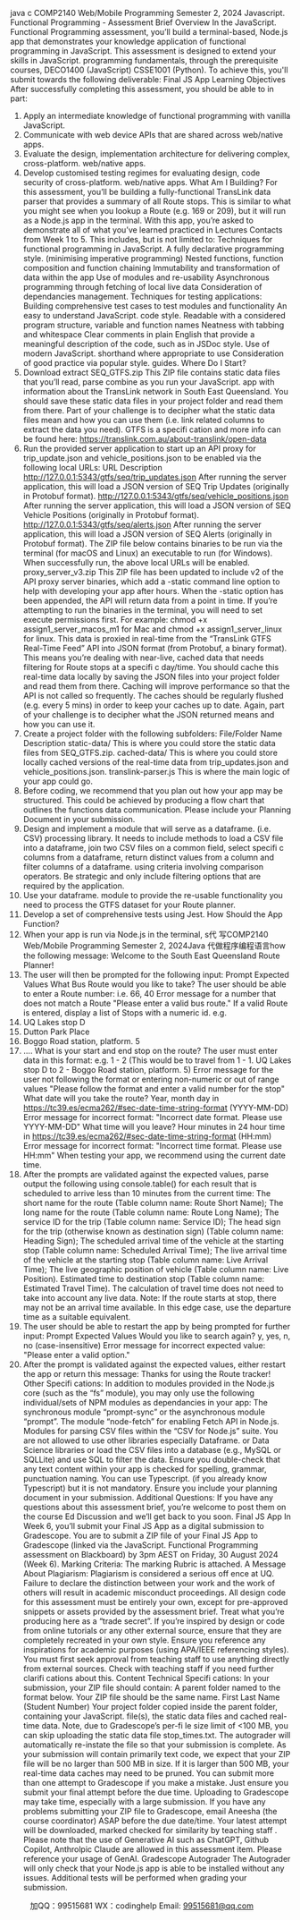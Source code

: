 java c
COMP2140 Web/Mobile Programming Semester 2, 2024 
Javascript. Functional Programming - Assessment Brief 
Overview
In the JavaScript. Functional Programming assessment, you’ll build a terminal-based, Node.js app that demonstrates your knowledge  application of functional programming in JavaScript. This assessment is designed to extend your skills in JavaScript.  programming fundamentals, through the prerequisite courses, DECO1400 (JavaScript)  CSSE1001 (Python).
To achieve this, you'll submit towards the following deliverable:
Final JS App
Learning Objectives 
After successfully completing this assessment, you should be able to in part:
1. Apply an intermediate knowledge of functional programming with vanilla JavaScript.
4. Communicate with web  device APIs that are shared across web/native apps.
6. Evaluate the design, implementation  architecture for delivering complex, cross-platform. web/native apps.
7. Develop customised testing regimes for evaluating design, code  security of cross-platform. web/native apps.
What Am I Building? 
For this assessment, you’ll be building a fully-functional TransLink data parser that provides a summary of all Route stops. This is similar to what you might see when you lookup a Route (e.g. 169 or 209), but it will run as a Node.js app in the terminal.
With this app, you’re asked to demonstrate all of what you’ve learned  practiced in Lectures  Contacts from Week 1 to 5. This includes, but is not limited to:
Techniques for functional programming in JavaScript.
A fully declarative programming style. (minimising imperative programming)
Nested functions, function composition and function chaining
Immutability and transformation of data within the app
Use of modules and re-usability
Asynchronous programming through fetching of local  live data
Consideration of dependancies management.
Techniques for testing applications:
Building comprehensive test cases to test modules and functionality
An easy to understand JavaScript. code style.
Readable with a considered program structure, variable and function names
Neatness with tabbing and whitespace
Clear comments in plain English that provide a meaningful description of the code, such as in JSDoc style.
Use of modern JavaScript. shorthand where appropriate to use
Consideration of good practice via popular style. guides.
Where Do I Start? 
1. Download  extract SEQ_GTFS.zip
This ZIP file contains static data files that you’ll read, parse  combine as you run your JavaScript. app with information about the TransLink network in South East Queensland.
You should save these static data files in your project folder and read them from there.
Part of your challenge is to decipher what the static data files mean and how you can use them (i.e. link related columns to extract the data you need). GTFS is a specifi cation and more info can be found here: https://translink.com.au/about-translink/open-data
2. Run the provided server application to start up an API proxy for trip_update.json and vehicle_positions.json to be enabled via the following local URLs:
URL                                                                                                                                                                       Description
http://127.0.0.1:5343/gtfs/seq/trip_updates.json                                       After running the server application, this will load a JSON version of SEQ Trip Updates (originally in Protobuf format).
http://127.0.0.1:5343/gtfs/seq/vehicle_positions.json                           After running the server application, this will load a JSON version of SEQ Vehicle Positions (originally in Protobuf format).
http://127.0.0.1:5343/gtfs/seq/alerts.json                                                           After running the server application, this will load a JSON version of SEQ Alerts (originally in Protobuf format).
The ZIP file below contains binaries to be run via the terminal (for macOS and Linux)  an executable to run (for Windows). When successfully run, the above local URLs will be enabled.
proxy_server_v3.zip
This ZIP file has been updated to include v2 of the API proxy server binaries, which add a -static command line option to help with developing your app after hours. When the -static option has been appended, the API will return data from a point in time.
If you’re attempting to run the binaries in the terminal, you will need to set execute permissions first. For example:
chmod +x assign1_server_macos_m1 for Mac and
chmod +x    assign1_server_linux for linux.
This data is proxied in real-time from the “TransLink GTFS Real-Time Feed” API into JSON format (from Protobuf, a binary format). This means you’re dealing with near-live, cached data that needs filtering for Route stops at a specifi c day/time.
You should cache this real-time data locally by saving the JSON files into your project folder and read them from there. Caching will improve performance so that the API is not called so frequently. The caches should be regularly flushed (e.g. every 5 mins) in order to keep your caches up to date.
Again, part of your challenge is to decipher what the JSON returned means and how you can use it.
3. Create a project folder with the following subfolders:
File/Folder Name Description 
static-data/                                                   This is where you could store the static data files from SEQ_GTFS.zip.
cached-data/                                               This is where you could store locally cached versions of the real-time data from trip_updates.json and vehicle_positions.json.
translink-parser.js                                   This is where the main logic of your app could go.
4. Before coding, we recommend that you plan out how your app may be structured. This could be achieved by producing a flow chart that outlines the functions  data communication. Please include your Planning Document in your submission.
5. Design and implement a module that will serve as a dataframe. (i.e. CSV) processing library. It needs to include methods to load a CSV file into a dataframe, join two CSV files on a common field, select specifi c columns from a dataframe, return distinct values from a column and filter columns of a dataframe. using criteria involving comparison operators. Be strategic and only include filtering options that are required by the application.
6. Use your dataframe. module to provide the re-usable functionality you need to process the GTFS dataset for your Route planner.
7. Develop a set of comprehensive tests using Jest.
How Should the App Function? 
1. When your app is run via Node.js in the terminal, s代 写COMP2140 Web/Mobile Programming Semester 2, 2024Java
代做程序编程语言how the following message:
Welcome to the South East Queensland Route Planner!
2. The user will then be prompted for the following input:
Prompt Expected Values 
What Bus Route would you like to take?
The user should be able to enter a Route number:
i.e. 66, 40
Error message for a number that does not match a Route
"Please enter a valid bus route."
If a valid Route is entered, display a list of Stops with a numeric id.
e.g.
1. UQ Lakes stop D
2. Dutton Park Place
3. Boggo Road station, platform. 5
4. ....
What is your start and end stop on the route?
The user must enter data in this format:
e.g. 1 - 2
(This would be to travel from 1 - 1. UQ Lakes stop D to 2 - Boggo Road station, platform. 5)
Error message for the user not following the format or entering non-numeric or out of range values
"Please follow the format and enter a valid number for the stop"
What date will you take the route?
Year, month  day in https://tc39.es/ecma262/#sec-date-time-string-format (YYYY-MM-DD)
Error message for incorrect format:
"Incorrect date format. Please use YYYY-MM-DD"
What time will you leave?
Hour  minutes in 24 hour time in https://tc39.es/ecma262/#sec-date-time-string-format (HH:mm)
Error message for incorrect format:
"Incorrect time format. Please use HH:mm"
When testing your app, we recommend using the current date  time.
3. After the prompts are validated against the expected values, parse  output the following using console.table() for each result that is scheduled to arrive less than 10 minutes from the current time:
The short name for the route (Table column name: Route Short Name);
The long name for the route (Table column name: Route Long Name);
The service ID for the trip (Table column name: Service ID);
The head sign for the trip (otherwise known as destination sign) (Table column name: Heading Sign);
The scheduled arrival time of the vehicle at the starting stop (Table column name: Scheduled Arrival Time);
The live arrival time of the vehicle at the starting stop (Table column name: Live Arrival Time);
The live geographic position of vehicle (Table column name: Live Position).
Estimated time to destination stop (Table column name: Estimated Travel Time). The calculation of travel time does not need to take into account any live data.
Note: If the route starts at stop, there may not be an arrival time available. In this edge case, use the departure time as a suitable equivalent.
4. The user should be able to restart the app by being prompted for further input:
Prompt Expected Values 
Would you like to search again?
y, yes, n, no (case-insensitive)
Error message for incorrect expected value:
"Please enter a valid option."
5. After the prompt is validated against the expected values, either restart the app or return this message:
Thanks for using the Route tracker!
Other Specifi cations: 
In addition to modules provided in the Node.js core (such as the “fs” module), you may only use the following individual/sets of NPM modules as dependancies in your app:
The synchronous module “prompt-sync” or the asynchronous module “prompt”.
The module “node-fetch” for enabling Fetch API in Node.js.
Modules for parsing CSV files within the “CSV for Node.js” suite.
You are not allowed to use other libraries especially Dataframe. or Data Science libraries or load the CSV files into a database (e.g., MySQL or SQLLite) and use SQL to filter the data.
Ensure you double-check that any text content within your app is checked for spelling, grammar, punctuation  naming.
You can use Typescript. (if you already know Typescript) but it is not mandatory.
Ensure you include your planning document in your submission.
Additional Questions: 
If you have any questions about this assessment brief, you’re welcome to post them on the course Ed Discussion and we’ll get back to you soon.
Final JS App 
In Week 6, you’ll submit your Final JS App as a digital submission to Gradescope.
You are to submit a ZIP file of your Final JS App to Gradescope (linked via the JavaScript. Functional Programming assessment on Blackboard) by 3pm AEST on Friday, 30 August 2024   (Week 6).
Marking Criteria: 
The marking Rubric is attached.
A Message About Plagiarism: 
Plagiarism is considered a serious off ence at UQ. Failure to declare the distinction between your work and the work of others will result in academic misconduct proceedings.
All design  code for this assessment must be entirely your own, except for pre-approved snippets or assets provided by the assessment brief. Treat what you’re producing here as a “trade secret”.
If you’re inspired by design or code from online tutorials or any other external source, ensure that they are completely recreated in your own style. Ensure you reference any inspirations for academic purposes (using APA/IEEE referencing styles).
You must first seek approval from teaching staff to use anything directly from external sources. Check with teaching staff if you need further clarifi cations about this.
Content  Technical Specifi cations: 
In your submission, your ZIP file should contain:
A parent folder named to the format below. Your ZIP file should be the same name.
First  Last Name (Student Number)
Your project folder copied inside the parent folder, containing your JavaScript. file(s), the static data files and cached real-time data.
Note, due to Gradescope’s per-fi le size limit of <100 MB, you can skip uploading the static data file stop_times.txt. The autograder will automatically re-instate the file so that your submission is complete.
As your submission will contain primarily text  code, we expect that your ZIP file will be no larger than 500 MB in size. If it is larger than 500 MB, your real-time data caches may need to be pruned.
You can submit more than one attempt to Gradescope if you make a mistake. Just ensure you submit your final attempt before the due time.
Uploading to Gradescope may take time, especially with a large submission. If you have any problems submitting your ZIP file to Gradescope, email Aneesha (the course coordinator) ASAP before the due date/time.
Your latest attempt will be downloaded, marked  checked for similarity by teaching staff .
Please note that the use of Generative AI such as ChatGPT, Github Copilot, Anthrolpic Claude are allowed in this assessment item. Please reference your usage of GenAI.
Gradescope Autograder 
The Autograder will only check that your Node.js app is able to be installed without any issues. Additional tests will be performed when grading your submission.









         
加QQ：99515681  WX：codinghelp  Email: 99515681@qq.com
